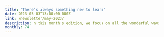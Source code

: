 ```yaml
---
title: 'There’s always something new to learn'
date: 2023-05-03T13:00:00.000Z
link: /newsletter/may-2023/
description: n this month’s edition, we focus on all the wonderful ways we have to learn about new technology – blog posts, workshops, hackathons – and how HPE offers these tools to help everyone skill up.
monthly: 74
---
```

